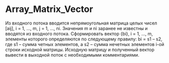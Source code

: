 # Array_Matrix_Vector

Из входного потока вводится непрямоугольная матрица целых чисел [aij], i = 1, …, m, j = 1, …, ni.  Значения m и ni заранее не известны и вводятся из входного потока.
Сформировать вектор {bi}, i = 1, …, m, элементы которого определяются по следующему правилу:
bi = s1 – s2, где s1 – сумма четных элементов, а s2 – сумма нечетных элементов i-ой строки исходной матрицы.
Исходную матрицу и полученный вектор вывести в выходной поток с необходимыми комментариями.
